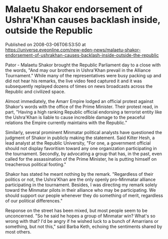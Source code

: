# Malaetu Shakor endorsement of Ushra'Khan causes backlash inside, outside the Republic
Published on 2008-03-06T06:53:50 at https://universe.eveonline.com/new-eden-news/malaetu-shakor-endorsement-of-ushrakhan-causes-backlash-inside-outside-the-republic

Pator - Malaetu Shakor brought the Republic Parliament day to a close with the words, "And may our brothers in Ushra'Khan prevail in the Alliance Tournament." While many of the representatives were busy packing up and did not hear his remarks, the live video feed captured it and it was subsequently replayed dozens of times on news broadcasts across the Republic and civilized space.

Almost immediately, the Amarr Empire lodged an official protest against Shakor's words with the office of the Prime Minister. Their protest read, in part, "Having a high ranking Republic official endorsing a terrorist entity like the Ushra'Khan is liable to cause incredible damage to the peaceful relations the Empire currently maintains with the Republic."

Similarly, several prominent Minmatar political analysts have questioned the judgment of Shakor in publicly making the statement. Said Kilter Hesh, a lead analyst at the Republic University, "For one, a government official should not display favoritism toward any one organization participating in the tournament. Secondly, by advocating a group that has, in the past, even called for the assassination of the Prime Minister, he is putting himself on treacherous political footing."

Shakor has stated he meant nothing by the remark. "Regardless of their politics or not, the Ushra'Khan are the only openly pro-Minmatar alliance participating in the tournament. Besides, I was directing my remark solely toward the Minmatar pilots in their alliance who may be participating. We should support our people whenever they do something of merit, regardless of our political differences."

Response on the street has been mixed, but most people seem to be unconcerned. "So he said he hopes a group of Minmatar win? What's so wrong with that? I'd be angry if he wished luck to a bunch of Amarrians or something, but not this," said Barba Keth, echoing the sentiments shared by most others.
